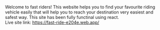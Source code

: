Welcome to fast riders!
This website helps you to find your favourite riding vehicle easily that will help you to reach your destination very easiest and safest way.
This site has been fully functinal using react.      
                    Live site link: https://fast-ride-e204e.web.app/

